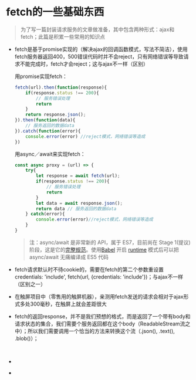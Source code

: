 # fetch的一些基础东西

> 为了写一篇封装请求服务的文章做准备，其中包含两种形式：ajax和fetch；此篇是积累一些常用的知识点

- fetch是基于promise实现的（解决ajax的回调函数模式，写法不简洁），使用fetch服务器返回400，500错误代码时并不会reject，只有网络错误等导致请求不能完成时，fetch才会reject；这与ajax不一样（区别）

  用promise实现fetch：

  ```javascript
  fetch(url).then(function(response){
      if(response.status !== 200){
          // 服务错误处理
          return
      }
      return response.json();
  }).then(function(data){
      // 服务返回的数据data
  }).catch(function(error){
      console.error(error) //reject模式，网络错误等造成
  })
  ```

  用async／await来实现fetch：

  ```javascript
  const async proxy = (url) => {
      try{
          let response = await fetch(url);
          if(response.status !== 200){
              // 服务错误处理
              return
          }
          let data = await response.json();
          return data // 服务返回的数据data
      } catch(error){
          console.error(error)//reject模式，网络错误等造成
      }
  }
  ```

  > 注：async/await 是非常新的 API，属于 ES7，目前尚在 Stage 1(提议) 阶段，这是它的[完整规范](https://github.com/lukehoban/ecmascript-asyncawait)。使用[Babel](https://babeljs.io/) 开启 [runtime](https://babeljs.io/docs/usage/runtime/) 模式后可以把 async/await 无痛编译成 ES5 代码



- fetch请求默认时不待cookie的，需要在fetch的第二个参数重设置credentials: 'include', fetch(url, {credentials: 'include'})；与ajax不一样（区别之一）



- 在触屏项目中（零售用的触屏机器），亲测用fetch发送的请求会相对于ajax形式多处300毫秒，在触屏上就会差距很大



- fetch的返回response，并不是我们预想的格式，而是返回了一个带有body和请求状态的集合，我们需要个服务返回都在这个body（ReadableStream流之中）；所以我们需要调用一个恰当的方法来转换这个流（.json(), .text(), .blob()）；

  ​    



- ​



- ​